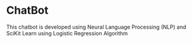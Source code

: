 # ChatBot
This chatbot is developed using Neural Language Processing (NLP) and SciKit Learn using Logistic Regression Algorithm
